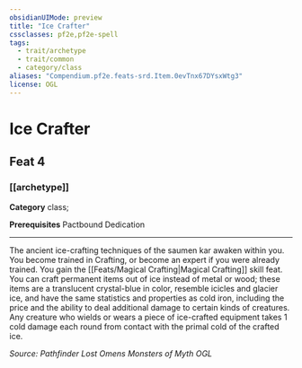 ```yaml
---
obsidianUIMode: preview
title: "Ice Crafter"
cssclasses: pf2e,pf2e-spell
tags:
  - trait/archetype
  - trait/common
  - category/class
aliases: "Compendium.pf2e.feats-srd.Item.0evTnx67DYsxWtg3"
license: OGL
---
```

# Ice Crafter
## Feat 4
### [[archetype]]

**Category** class; 



**Prerequisites** Pactbound Dedication
* * *
The ancient ice-crafting techniques of the saumen kar awaken within you. You become trained in Crafting, or become an expert if you were already trained. You gain the [[Feats/Magical Crafting|Magical Crafting]] skill feat. You can craft permanent items out of ice instead of metal or wood; these items are a translucent crystal-blue in color, resemble icicles and glacier ice, and have the same statistics and properties as cold iron, including the price and the ability to deal additional damage to certain kinds of creatures. Any creature who wields or wears a piece of ice-crafted equipment takes 1 cold damage each round from contact with the primal cold of the crafted ice.

*Source: Pathfinder Lost Omens Monsters of Myth*
*OGL*